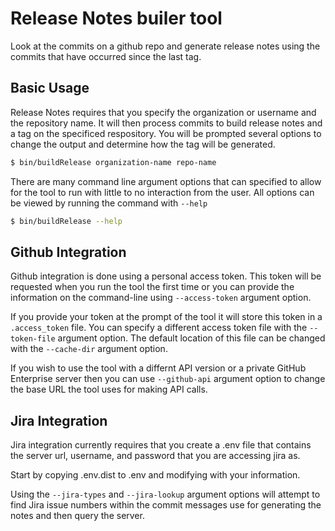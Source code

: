 # Release Notes builer tool

Look at the commits on a github repo and generate release notes using the
commits that have occurred since the last tag.

## Basic Usage

Release Notes requires that you specify the organization or username and the
repository name. It will then process commits to build release notes and a tag
on the specificed respository. You will be prompted several options to change
the output and determine how the tag will be generated.

```sh
$ bin/buildRelease organization-name repo-name
```

There are many command line argument options that can specified to allow for
the tool to run with little to no interaction from the user. All options can
be viewed by running the command with `--help`

```sh
$ bin/buildRelease --help
```
## Github Integration
Github integration is done using a personal access token. This token will be
requested when you run the tool the first time or you can provide the
information on the command-line using `--access-token` argument option.

If you provide your token at the prompt of the tool it will store this token
in a `.access_token` file. You can specify a different access token file with
the `--token-file` argument option. The default location of this file can be
changed with the `--cache-dir` argument option.

If you wish to use the tool with a differnt API version or a private GitHub
Enterprise server then you can use `--github-api` argument option to change the base URL the tool uses for making API calls.

## Jira Integration
Jira integration currently requires that you create a .env file that contains
the server url, username, and password that you are accessing jira as.

Start by copying .env.dist to .env and modifying with your information.

Using the `--jira-types` and `--jira-lookup` argument options will attempt to
find Jira issue numbers within the commit messages use for generating the notes
and then query the server.
